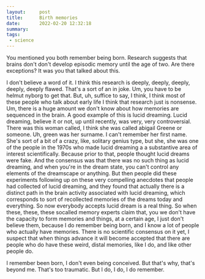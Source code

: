 ```yaml
---
layout:     post
title:      Birth memories
date:       2022-02-20 12:32:18
summary:    
tags:
 - science
---
```


You mentioned you both remember being born. Research suggests that brains don't don't develop episodic memory until the age of two. Are there exceptions? It was you that talked about this.

I don't believe a word of it. I think this research is deeply, deeply, deeply, deeply, deeply flawed. That's a sort of an in joke. Um, you have to be helmut nyborg to get that. But, uh, suffice to say, I think, I think most of these people who talk about early life I think that research just is nonsense. Um, there is a huge amount we don't know about how memories are sequenced in the brain. A good example of this is lucid dreaming. Lucid dreaming, believe it or not, up until recently, was very, very controversial. There was this woman called, I think she was called abigail Greene or someone. Uh, green was her surname. I can't remember her first name. She's sort of a bit of a crazy, like, solitary genius type, but she, she was one of the people in the 1970s who made lucid dreaming a a substantive area of interest scientifically. Because prior to that, people thought lucid dreams were fake. And the consensus was that there was no such thing as lucid dreaming, and when you're in the dream state, you can't control any elements of the dreamscape or anything. But then people did these experiments following up on these very compelling anecdotes that people had collected of lucid dreaming, and they found that actually there is a distinct path in the brain activity associated with lucid dreaming, which corresponds to sort of recollected memories of the dreams today and everything. So now everybody accepts lucid dream is a real thing. So when these, these, these socalled memory experts claim that, you we don't have the capacity to form memories and things, at a certain age, I just don't believe them, because I do remember being born, and I know a lot of people who actually have memories. There is no scientific consensus on it yet, I suspect that when things advance it will become accepted that there are people who do have these weird, distal memories, like I do, and like other people do.

I remember been born, I don't even being conceived. But that's why, that's beyond me. That's too traumatic. But I do, I do, I do remember.